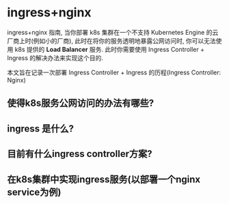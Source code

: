 # ingress+nginx

ingress+nginx 指南, 当你部署 k8s 集群在一个不支持 Kubernetes Engine 的云厂商上时(例如小的厂商), 此时在将你的服务透明地暴露公网访问时, 
你可以无法使用 k8s 提供的 **Load Balancer** 服务. 此时你需要使用 Ingress Controller + Ingress 的解决办法来实现这个目的.

本文旨在记录一次部署 Ingress Controller + Ingress 的历程(Ingress Controller: Nginx)

## 使得k8s服务公网访问的办法有哪些?

## ingress 是什么?

## 目前有什么ingress controller方案?

## 在k8s集群中实现ingress服务(以部署一个nginx service为例)

